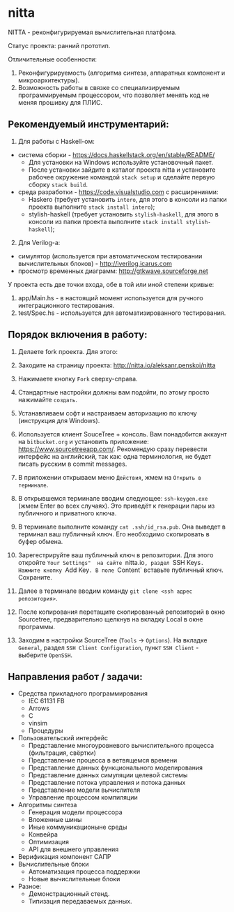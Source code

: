 # nitta
NITTA - реконфигурируемая вычислительная платфома.

Статус проекта: ранний прототип.

Отличительные особенности:
1. Реконфигурируемость (алгоритма синтеза, аппаратных компонент и микроархитектуры).
2. Возможность работы в связке со специализируемым программируемым процессором, что позволяет 
   менять код не меняя прошивку для ПЛИС.

## Рекомендуемый инструментарий:
1. Для работы с Haskell-ом:
  - система сборки - https://docs.haskellstack.org/en/stable/README/
      - Для установки на Windows используйте установочный пакет.
      - После установки зайдите в каталог проекта nitta и установите рабочее окружение командой `stack setup` и сделайте первую сборку `stack build`.
  - среда разработки - https://code.visualstudio.com с расширениями:
      - Haskero (требует установить `intero`, для этого в консоли из папки проекта выполните `stack install intero`);
      - stylish-haskell (требует установить `stylish-haskell`, для этого в консоли из папки проекта выполните `stack install stylish-haskell`); 

2. Для Verilog-а:
  - симулятор (используется при автоматическом тестировании вычислительных блоков) - 
    http://iverilog.icarus.com
  - просмотр временных диаграмм: http://gtkwave.sourceforge.net

У проекта есть две точки входа, обе в той или иной степени кривые:
1. app/Main.hs - в настоящий момент используется для ручного интеграционного тестирования.
2. test/Spec.hs - используется для автоматизированного тестирования.

## Порядок включения в работу:
1. Делаете fork проекта. Для этого:
  1. Заходите на страницу проекта: http://nitta.io/aleksanr.penskoi/nitta
  2. Нажимаете кнопку `Fork` сверху-справа.
  3. Стандартные настройки должны вам подойти, по этому просто нажимайте `создать`.

2. Устанавливаем софт и настраиваем авторизацию по ключу (инструкция для Windows).
  1. Используется клиент SouceTree + консоль. Вам понадобится аккаунт на `bitbucket.org` 
     и установить приложение: https://www.sourcetreeapp.com/. Рекомендую сразу перевести 
     интерфейс на английский, так как: одна терминология, не будет писать русским в commit messages.
  2. В приложении открываем меню `Действия`, жмем на `Открыть в терминале`.
  3. В открывшемся терминале вводим следующее: `ssh-keygen.exe` (жмем Enter во всех случаях).
     Это приведёт к генерации пары из публичного и приватного ключа. 
  4. В терминале выполните команду `cat .ssh/id_rsa.pub`. Она выведет в терминал ваш публичный ключ.
     Его необходимо скопировать в буфер обмена.
  5. Зарегестрируйте ваш публичный ключ в репозитории. Для этого откройте `Your Settings" 
     на сайте `nitta.io`, раздел `SSH Keys`. Нажмите кнопку `Add Key`. В поле `Content` 
     вставьте публичный ключ. Сохраните.
  6. Далее в терминале вводим команду `git clone <ssh адрес репозитория>`.
  7. После копирования перетащите скопированный репозиторий в окно Sourcetree, предварительно 
     щелкнув на вкладку Local в окне программы.
  8. Заходим в настройки SourceTree (`Tools` -> `Options`). На вкладке `General`, раздел 
     `SSH Client Configuration`, пункт `SSH Client` - выберите `OpenSSH`.

## Направления работ / задачи:
- Средства прикладного программирования
  - IEC 61131 FB
  - Arrows
  - C
  - vinsim
  - Процедуры
- Пользовательский интерфейс
  - Представление многоуровневого вычислительного процесса (фильтрация, свёртки)
  - Представление процесса в ветвящемся времени
  - Представление данных функционального моделирования
  - Представление данных симуляции целевой системы
  - Представление потока управления и потока данных
  - Представление модели вычислителя
  - Управление процессом компиляции
- Алгоритмы синтеза
  - Генерация модели процессора
  - Вложенные шины
  - Иные коммуникационыне среды
  - Конвейра
  - Оптимизация
  - API для внешнего управления
- Верификация компонент САПР
- Вычислительные блоки
  - Автоматизация процесса поддержки
  - Новые вычислительные блоки
- Разное:
  - Демонстрационный стенд.
  - Типизация передаваемых данных.
